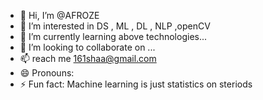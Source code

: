 - 👋 Hi, I’m @AFROZE
- 👀 I’m interested in DS , ML , DL , NLP ,openCV
- 🌱 I’m currently learning above technologies...
- 💞️ I’m looking to collaborate on ...
- 📫 reach me 161shaa@gmail.com
- 😄 Pronouns: 
- ⚡ Fun fact: Machine learning is just statistics on steriods


